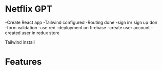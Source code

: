 # Netflix GPT

-Create React app
-Tailwind configured
-Routing done
-sign in/ sign up don
-form validation
-use red
-deployment on firebase
-create user account
-created user in redux store

Tailwind install

# Features
